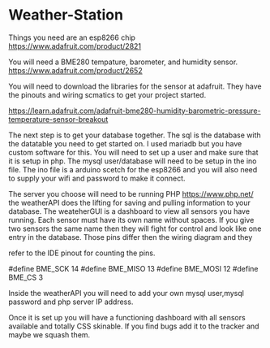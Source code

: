 # Weather-Station
Things you need are an esp8266 chip
https://www.adafruit.com/product/2821

You will need a BME280 tempature, barometer, and humidity sensor.
https://www.adafruit.com/product/2652

You will need to download the libraries for the sensor at adafruit. They have the pinouts and wiring scmatics to get your project started.

https://learn.adafruit.com/adafruit-bme280-humidity-barometric-pressure-temperature-sensor-breakout

The next step is to get your database together. The sql is the database with the datatable you need to get started on. I used mariadb but you
have custom software for this. You will need to set up a user and make sure that it is setup in php. The mysql user/database will need to be setup
in the ino file. The ino file is a arduino scetch for the esp8266 and you will also need to supply your wifi and password to make it connect.

The server you choose will need to be running PHP https://www.php.net/ the weatherAPI does the lifting for saving and pulling information to your database. The weateherGUI is a dashboard to view all sensors you have running. Each sensor must have its own name without spaces. If you give
two sensors the same name then they will fight for control and look like one entry in the database. Those pins differ then the wiring diagram and they

refer to the IDE pinout for counting the pins.

#define BME_SCK 14
#define BME_MISO 13
#define BME_MOSI 12
#define BME_CS 3

Inside the weatherAPI you will need to add your own mysql user,mysql password and php server IP address.

Once it is set up you will have a functioning dashboard with all sensors available and totally CSS skinable.
If you find bugs add it to the tracker and maybe we squash them.
